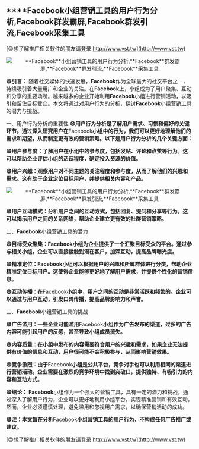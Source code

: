 ## ****Facebook**小组营销工具的用户行为分析,**Facebook**群发霸屏,**Facebook**群发引流,**Facebook**采集工具**

[😍想了解推广相关软件的朋友请登录 http://www.vst.tw](http://www.vst.tw)

 <center><img src="https://vst.tw/MP4/tuiguang/png/7.png" alt="**Facebook**小组营销工具的用户行为分析,**Facebook**群发霸屏,**Facebook**群发引流,**Facebook**采集工具"></center>

**😄引言：**
随着社交媒体的快速发展，**Facebook**作为全球最大的社交平台之一，持续吸引着大量用户和企业的关注。在**Facebook**上，小组成为了用户聚集、互动和分享的重要场所。越来越多的企业开始利用**Facebook**小组进行营销活动，以吸引和留住目标受众。本文将通过对用户行为的分析，探讨**Facebook**小组营销工具的潜力与挑战。

一、用户行为分析的重要性
**😄用户行为分析是了解用户需求、习惯和偏好的关键环节。通过深入研究用户在**Facebook**小组中的行为，我们可以更好地理解他们的需求和期望，从而制定更有效的营销策略。以下是用户行为分析的几个关键方面：**

**😄用户参与度：了解用户在小组中的参与度，包括发帖、评论和点赞等行为。这可以帮助企业评估小组的活跃程度，确定投入资源的价值。**

**😄用户兴趣：观察用户对不同主题的关注程度和参与度，从而了解他们的兴趣和需求。这有助于企业定位目标用户，并提供相关内容和产品。**

 <center><img src="https://vst.tw/MP4/tuiguang/png/7.png" alt="**Facebook**小组营销工具的用户行为分析,**Facebook**群发霸屏,**Facebook**群发引流,**Facebook**采集工具"></center>

**😄用户互动模式：分析用户之间的互动方式，包括回复、提问和分享等行为。这可以揭示用户之间的关系网络，帮助企业建立更有效的社群营销策略。**

二、**Facebook**小组营销工具的潜力

**😄目标受众聚集：**Facebook**小组为企业提供了一个汇聚目标受众的平台。通过参与相关小组，企业可以直接接触到潜在客户，加深互动，提高品牌曝光度。**

**😄精准定位：**Facebook**小组可以根据用户的兴趣和所属群体进行分类，帮助企业精准定位目标用户。这使得企业能够更好地了解用户需求，并提供个性化的营销信息。**

**😄互动传播：在**Facebook**小组中，用户之间的互动是非常活跃和频繁的。企业可以通过与用户互动，引发口碑传播，提高品牌影响力和声誉。**

三、**Facebook**小组营销工具的挑战

**😄广告滥用：一些企业可能滥用**Facebook**小组作为广告发布的渠道，过多的广告内容可能引起用户的反感，甚至导致小组成员流失。**

**😄内容质量：在小组中发布的内容需要符合用户的兴趣和需求，如果企业无法提供有价值的信息和互动，用户很可能不会积极参与，从而影响营销效果。**

**😄竞争激烈：由于**Facebook**小组是公共平台，竞争对手也可以利用相同的渠道进行营销活动。企业需要在激烈的竞争环境中找到突破口，提供独特、有吸引力的内容和互动方式。**

**😄结论：**
**Facebook**小组作为一个强大的营销工具，具有一定的潜力和挑战。通过深入了解用户行为，企业可以更好地利用小组平台，实现精准营销和有效互动。然而，企业必须谨慎处理，避免滥用和忽视用户需求，以确保营销活动的成功。

**😄注：本文旨在分析**Facebook**小组营销工具的用户行为，不构成任何广告推广或建议。**

[😍想了解推广相关软件的朋友请登录 http://www.vst.tw](http://www.vst.tw)



